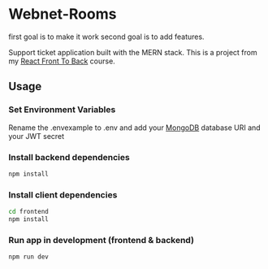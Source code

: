# Webnet-Rooms

first goal is to make it work
second goal is to add features.

Support ticket application built with the MERN stack. This is a project from my [React Front To Back](https://www.udemy.com/course/react-front-to-back-2022/?referralCode=4A622C7E48DB66154114) course.

## Usage

### Set Environment Variables

Rename the .envexample to .env and add your [MongoDB](https://www.mongodb.com/) database URI and your JWT secret

### Install backend dependencies

```bash
npm install
```

### Install client dependencies

```bash
cd frontend
npm install
```

### Run app in development (frontend & backend)

```bash
npm run dev
```
